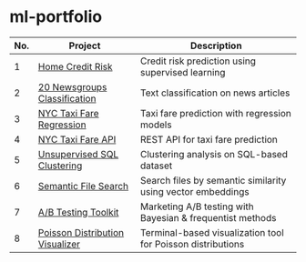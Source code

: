 # ml-portfolio

| No. | Project | Description |
|-----|---------|-------------|
| 1 | [Home Credit Risk](https://github.com/refuel-code-135/ml-supervised-classification-home-credit-risk) | Credit risk prediction using supervised learning |
| 2 | [20 Newsgroups Classification](https://github.com/refuel-code-135/ml-supervised-classification-20newsgroups) | Text classification on news articles |
| 3 | [NYC Taxi Fare Regression](https://github.com/refuel-code-135/ml-supervised-regression-nyc-taxi-fare) | Taxi fare prediction with regression models |
| 4 | [NYC Taxi Fare API](https://github.com/refuel-code-135/ml-predict-api-nyc-taxi-fare) | REST API for taxi fare prediction |
| 5 | [Unsupervised SQL Clustering](https://github.com/refuel-code-135/ml-unsupervised-clustering-sql-data) | Clustering analysis on SQL-based dataset |
| 6 | [Semantic File Search](https://github.com/refuel-code-135/search-vector-semantic-files) | Search files by semantic similarity using vector embeddings |
| 7 | [A/B Testing Toolkit](https://github.com/refuel-code-135/stat-abtest-marketing-bayes-frequentist) | Marketing A/B testing with Bayesian & frequentist methods |
| 8 | [Poisson Distribution Visualizer](https://github.com/refuel-code-135/poisson-distributions-visualization) | Terminal-based visualization tool for Poisson distributions |
